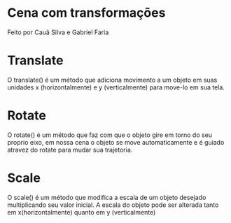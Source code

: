 # Cena com transformações
Feito por Cauã Silva e Gabriel Faria

# Translate

O translate() é um método que adiciona movimento a um objeto em suas unidades x (horizontalmente) e y (verticalmente) para move-lo em sua tela.

# Rotate

O rotate() é um método que faz com que o objeto gire em torno do seu proprio eixo, em nossa cena o objeto se move automaticamente e é guiado atravez do rotate para mudar sua trajetoria.

# Scale 

O scale() é um método que modifica a escala de um objeto desejado multiplicando seu valor inicial. A escala do objeto pode ser alterada tanto em x(horizontalmente) quanto em y (verticalmente) 